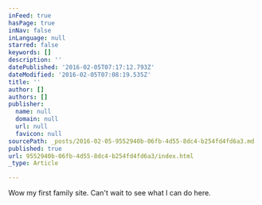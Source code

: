 ```yaml
---
inFeed: true
hasPage: true
inNav: false
inLanguage: null
starred: false
keywords: []
description: ''
datePublished: '2016-02-05T07:17:12.793Z'
dateModified: '2016-02-05T07:08:19.535Z'
title: ''
author: []
authors: []
publisher:
  name: null
  domain: null
  url: null
  favicon: null
sourcePath: _posts/2016-02-05-9552940b-06fb-4d55-8dc4-b254fd4fd6a3.md
published: true
url: 9552940b-06fb-4d55-8dc4-b254fd4fd6a3/index.html
_type: Article

---
```

Wow my first family site.  Can't wait to see what I can do here.